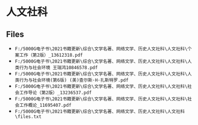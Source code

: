 # 人文社科

## Files

- `F:/5000G电子书\2021书籍更新\综合\文学名著、网络文学、历史人文社科\人文社科\个案工作（第2版）_13612318.pdf`
- `F:/5000G电子书\2021书籍更新\综合\文学名著、网络文学、历史人文社科\人文社科\人类行为与社会环境 王瑞鸿10846578.pdf`
- `F:/5000G电子书\2021书籍更新\综合\文学名著、网络文学、历史人文社科\人文社科\人类行为与社会环境(第6版) (美)查尔斯·H·扎斯特罗.pdf`
- `F:/5000G电子书\2021书籍更新\综合\文学名著、网络文学、历史人文社科\人文社科\社会工作导论（第2版）_13236537.pdf`
- `F:/5000G电子书\2021书籍更新\综合\文学名著、网络文学、历史人文社科\人文社科\社会工作概论_11695407.pdf`
- `F:/5000G电子书\2021书籍更新\综合\文学名著、网络文学、历史人文社科\人文社科\files.txt`
